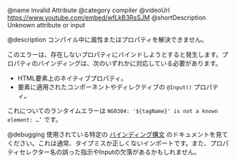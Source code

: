 @name Invalid Attribute
@category compiler
@videoUrl https://www.youtube.com/embed/wfLkB3RsSJM
@shortDescription Unknown attribute or input

@description
コンパイル中に属性またはプロパティを解決できません。

このエラーは、存在しないプロパティにバインドしようとすると発生します。プロパティのバインディングは、次のいずれかに対応している必要があります。
* HTML要素上のネイティブプロパティ。
* 要素に適用されたコンポーネントやディレクティブの `@Input()` プロパティ。

これについてのランタイムエラーは `NG0304: '${tagName}' is not a known element: …’` です。

@debugging
使用されている特定の [バインディング構文](https://angular.jp/guide/binding-syntax) のドキュメントを見てください。これは通常、タイプミスか正しくないインポートです。また、プロパティセレクター名の誤った指示やInputの欠落があるかもしれません。

